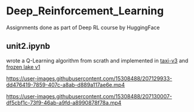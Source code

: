 # Deep_Reinforcement_Learning
Assignments done as part of Deep RL course by HuggingFace

## unit2.ipynb
wrote a Q-Learning algorithm from scrath and implemented in [taxi-v3](https://www.gymlibrary.dev/environments/toy_text/taxi/) and [frozen lake v1](https://www.gymlibrary.dev/environments/toy_text/frozen_lake/)

https://user-images.githubusercontent.com/15308488/207129933-dd476419-7859-407c-a8ab-d889a117ae6e.mp4

https://user-images.githubusercontent.com/15308488/207130007-df5cbf1c-73f9-46ab-a9fd-a8990878f78a.mp4

